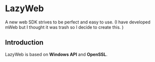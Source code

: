# LazyWeb
A new web SDK strives to be perfect and easy to use. (I have developed mWeb but I thought it was trash so I decide to create this. )

## Introduction
LazyWeb is based on **Windows API** and **OpenSSL**.
